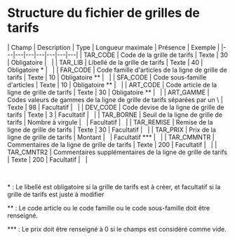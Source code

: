 # Structure du fichier de grilles de tarifs










| Champ | Description | Type | Longueur maximale | Présence | Exemple |
|---|---|---|---|---|---|---|
| TAR\_CODE | Code de la grille de tarifs | Texte | 30 | Obligatoire |   |
| TAR\_LIB | Libellé de la grille de tarifs | Texte | 40 | Obligatoire \* |   |
| FAR\_CODE | Code famille d'articles de la ligne de grille de tarifs | Texte | 10 | Obligatoire \*\* |   |
| SFA\_CODE | Code sous-famille d'articles | Texte | 10 | Obligatoire \*\* |   |
| ART\_CODE | Code article de la ligne de grille de tarifs | Texte | 30 | Obligatoire \*\* |   |
| ART\_GAMME | Codes valeurs de gammes de la ligne de grille de tarifs séparées par un \ | Texte | 98 | Facultatif |   |
| DEV\_CODE | Code devise de la ligne de grille de tarifs | Texte | 3 | Facultatif |   |
| TAR\_BORNE | Seuil de la ligne de grille de tarifs | Nombre à virgule |   | Facultatif |   |
| TAR\_REMISE | Remise de la ligne de grille de tarifs | Texte | 30 | Facultatif |   |
| TAR\_PRIX | Prix de la ligne de grille de tarifs | Montant |   | Facultatif \*\*\* |   |
| TAR\_CMMNTR | Commentaires de la ligne de grille de tarifs | Texte | 200 | Facultatif |   |
| TAR\_CMNTR2 | Commentaires supplémentaires de la ligne de grille de tarifs | Texte | 200 | Facultatif |   |


 


\* : Le libellé est obligatoire si la grille de tarifs est à créer, et facultatif si la grille de tarifs est juste à modifier


\*\* : Le code article ou le code famille ou le code sous-famille doit être renseigné.


\*\*\* : Le prix doit être renseigné à 0 si le champs est considéré comme vide.


